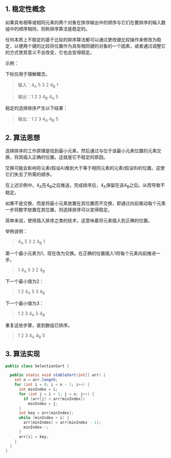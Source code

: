 ## 1. 稳定性概念

如果具有相等或相同元素的两个对象在排序输出中的顺序与它们在要排序的输入数组中的顺序相同，则称排序算法是稳定的。

任何本质上不稳定的基于比较的排序算法都可以通过更改键比较操作来修改为稳定，以便两个键的比较将位置作为具有相同键的对象的一个因素，或者通过调整它的方式使其意义不会改变，它也会变得稳定。

示例：

下标仅用于理解概念。

> 输入：4<sub>A</sub>  5 3 2 4<sub>B</sub>  1

> 输出：1 2 3 4<sub>B</sub>  4<sub>A</sub>  5

稳定的选择排序产生以下结果：

> 输出：1 2 3 4<sub>A</sub>  4<sub>B</sub>  5

## 2. 算法思想

选择排序的工作原理是找到最小元素，然后通过与位于该最小元素位置的元素交换，将其插入正确的位置。这就是它不稳定的原因。

交换可能会影响将元素(假设A)推到大于等于相同元素的元素(假设B)的位置。这使它们失去了所需的顺序。

在上述示例中，4<sub>A</sub>在4<sub>B</sub>之后推送，完成排序后，4<sub>A</sub>保留在该4<sub>B</sub>之后。从而导致不稳定。

如果不是交换，而是将最小元素放置在其位置而不交换，即通过向前推动每个元素一步将数字放置在其位置，则选择排序可以变得稳定。

简单来说，使用插入排序之类的技术，这意味着将元素插入到正确的位置。

举例说明：

> 4<sub>A</sub>  5 3 2 4<sub>B</sub>  1

第一个最小元素为1，现在改为交换。在正确的位置插入1将每个元素向前推进一步。

> 1 4<sub>A</sub> 5 3 2 4<sub>B</sub>

下一个最小值为2：

> 1 2 4<sub>A</sub> 5 3 4<sub>B</sub>

下一个最小值为3：

> 1 2 3 4<sub>A</sub> 5 4<sub>B</sub>

重复这些步骤，直到数组已排序。

> 1 2 3 4<sub>A</sub> 4<sub>B</sub> 5

## 3. 算法实现

```java
public class SelectionSort {

  public static void stableSort(int[] arr) {
    int n = arr.length;
    for (int i = 0; i < n - 1; i++) {
      int minIndex = i;
      for (int j = i + 1; j < n; j++) {
        if (arr[j] < arr[minIndex])
          minIndex = j;
      }
      int key = arr[minIndex];
      while (minIndex > i) {
        arr[minIndex] = arr[minIndex - 1];
        minIndex--;
      }
      arr[i] = key;
    }
  }
}
```